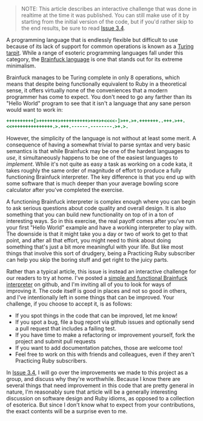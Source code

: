 > NOTE: This article describes an interactive challenge that was done in
> realtime at the time it was published. You can still make use of it
> by starting from the initial version of the code, but if you'd
> rather skip to the end results, be sure to read [Issue 3.4](https://practicingruby.com/articles/spiral-staircase-of-refactoring).

A programming language that is endlessly flexible but difficult to use because
of its lack of support for common operations is known as a [Turing
tarpit](http://en.wikipedia.org/wiki/Turing_tarpit). While a range of esoteric
programming languages fall under this category, the [Brainfuck
language](http://en.wikipedia.org/wiki/Brainfuck) is one that stands out for its
extreme minimalism.

Brainfuck manages to be Turing complete in only 8 operations, which means that
despite being functionally equivalent to Ruby in a theoretical sense, it offers
virtually none of the conveniences that a modern programmer has come to expect.
You don't need to go any farther than its "Hello World" program to see that it
isn't a language that any sane person would want to work in:

```ruby
++++++++++[>+++++++>++++++++++>+++>+<<<<-]>++.>+.+++++++..+++.>++.
<<+++++++++++++++.>.+++.------.--------.>+.>.
```

However, the simplicity of the language is not without at least some merit. A
consequence of having a somewhat trivial to parse syntax and very basic
semantics is that while Brainfuck may be one of the hardest languages to *use*,
it simultaneously happens to be one of the easiest languages to *implement*.
While it's not quite as easy a task as working on a code kata, it takes roughly
the same order of magnitude of effort to produce a fully functioning Brainfuck
interpreter. The key difference is that you end up with some software that is
much deeper than your average bowling score calculator after you've completed
the exercise.

A functioning Brainfuck interpreter is complex enough where you can begin to ask
serious questions about code quality and overall design. It is also something
that you can build new functionality on top of in a ton of interesting ways. So
in this exercise, the real payoff comes after you've run your first "Hello
World" example and have a working interpreter to play with. The downside is that
it might take you a day or two of work to get to that point, and after all that
effort, you might need to think about doing something that's just a bit more
meaningful with your life. But like most things that involve this sort of
drudgery, being a Practicing Ruby subscriber can help you skip the boring stuff
and get right to the juicy parts.

Rather than a typical article, this issue is instead an interactive challenge
for our readers to try at home. I've posted a [simple and functional Brainfuck
interpreter](https://github.com/elm-city-craftworks/turing_tarpit/tree/starting_point) on github,
and I'm inviting all of you to look for ways of improving it. The code itself is
good in places and not so good in others, and I've intentionally left in some
things that can be improved. Your challenge, if you choose to accept it, is as
follows:

* If you spot things in the code that can be improved, let me know!
* If you spot a bug, file a bug report via github issues and optionally send a pull request that includes a failing test.
* If you have time to make a refactoring or improvement yourself, fork the project and submit pull requests
* If you want to add documentation patches, those are welcome too!
* Feel free to work on this with friends and colleagues, even if they aren't Practicing Ruby subscribers.

In [Issue 3.4](https://practicingruby.com/articles/spiral-staircase-of-refactoring), I will
go over the improvements we made to this project as a group, and discuss why
they're worthwhile. Because I know there are several things that need
improvement in this code that are pretty general in nature, I'm reasonably sure
that article will be a generally interesting discussion on software design and
Ruby idioms, as opposed to a collection of esoterica. But since I don't know
what to expect from your contributions, the exact contents will be a surprise
even to me.
